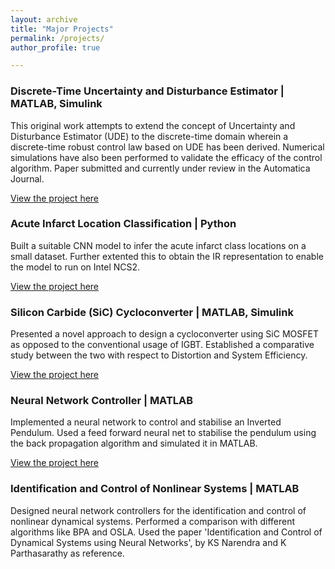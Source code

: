 ```yaml
---
layout: archive
title: "Major Projects"
permalink: /projects/
author_profile: true

---
```




### Discrete-Time Uncertainty and Disturbance Estimator | MATLAB, Simulink

This original work attempts to extend the concept of Uncertainty and Disturbance Estimator (UDE) to the discrete-time domain wherein a
discrete-time robust control law based on UDE has been derived. Numerical simulations have also been performed to validate the efficacy of the control algorithm. Paper submitted and currently under review in the Automatica Journal. 

[View the project here](https://github.com/Maithilishetty/UDE-DiscreteTime)


### Acute Infarct Location Classification | Python

Built a suitable CNN model to infer the acute infarct class locations on a small dataset. Further extented this to obtain the IR representation to enable the model to run on Intel NCS2. 

[View the project here](https://github.com/Maithilishetty/Acute-Infarct-DL)


### Silicon Carbide (SiC) Cycloconverter | MATLAB, Simulink

Presented a novel approach to design a cycloconverter using SiC MOSFET as opposed to the conventional usage of IGBT. Established a comparative study between the two with respect to Distortion and System Efficiency.

[View the project here](https://github.com/Maithilishetty/SiC_transistor_performance_analysis)

### Neural Network Controller | MATLAB

Implemented a neural network to control and stabilise an Inverted Pendulum. Used a feed forward neural net to stabilise the pendulum using the back propagation algorithm and simulated it in MATLAB.

[View the project here](https://github.com/Maithilishetty/NeuralNetController)

### Identification and Control of Nonlinear Systems | MATLAB

Designed neural network controllers for the identification and control of nonlinear dynamical systems. Performed a comparison with different algorithms like BPA and OSLA. Used the paper 'Identification and Control of Dynamical Systems using Neural Networks', by KS Narendra and K Parthasarathy as reference. 


